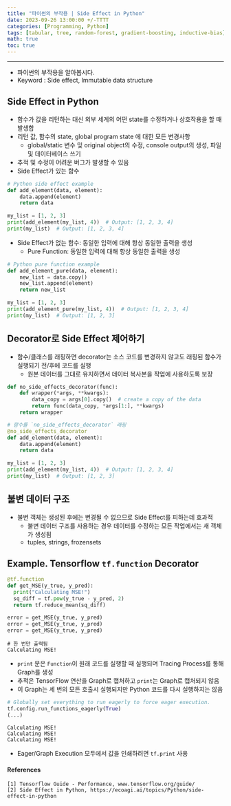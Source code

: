 ```yaml
---
title: "파이썬의 부작용 | Side Effect in Python"
date: 2023-09-26 13:00:00 +/-TTTT
categories: [Programming, Python]
tags: [tabular, tree, random-forest, gradient-boosting, inductive-bias]
math: true
toc: true
---
```



------------------------
- 파이썬의 부작용을 알아봅시다.
- Keyword : Side effect, Immutable data structure

## **Side Effect in Python**
- 함수가 값을 리턴하는 대신 외부 세계의 어떤 state를 수정하거나 상호작용을 할 때 발생함
- 리턴 값, 함수의 state, global program state 에 대한 모든 변경사항
  - global/static 변수 및 original object의 수정, console output의 생성, 파일 및 데이터베이스 쓰기
- 추적 및 수정이 어려운 버그가 발생할 수 있음
- Side Effect가 있는 함수

```python
# Python side effect example
def add_element(data, element):
    data.append(element)
    return data
 
my_list = [1, 2, 3]
print(add_element(my_list, 4))  # Output: [1, 2, 3, 4]
print(my_list)  # Output: [1, 2, 3, 4]
```
- Side Effect가 없는 함수: 동일한 입력에 대해 항상 동일한 출력을 생성
  - Pure Function: 동일한 입력에 대해 항상 동일한 출력을 생성

```python
# Python pure function example
def add_element_pure(data, element):
    new_list = data.copy()
    new_list.append(element)
    return new_list
 
my_list = [1, 2, 3]
print(add_element_pure(my_list, 4))  # Output: [1, 2, 3, 4]
print(my_list)  # Output: [1, 2, 3]
```

## **Decorator로 Side Effect 제어하기**
- 함수/클래스를 래핑하면 decorator는 소스 코드를 변경하지 않고도 래핑된 함수가 실행되기 전/후에 코드를 실행
  - 원본 데이터를 그대로 유지하면서 데이터 복사본을 작업에 사용하도록 보장

```python
def no_side_effects_decorator(func):
    def wrapper(*args, **kwargs):
        data_copy = args[0].copy()  # create a copy of the data
        return func(data_copy, *args[1:], **kwargs)
    return wrapper

# 함수를 `no_side_effects_decorator` 래핑
@no_side_effects_decorator
def add_element(data, element):
    data.append(element)
    return data
 
my_list = [1, 2, 3]
print(add_element(my_list, 4))  # Output: [1, 2, 3, 4]
print(my_list)  # Output: [1, 2, 3]
```

## **불변 데이터 구조**
- 불변 객체는 생성된 후에는 변경될 수 없으므로 Side Effect를 피하는데 효과적
  - 불변 데이터 구조를 사용하는 경우 데이터를 수정하는 모든 작업에서는 새 객체가 생성됨
  - tuples, strings, frozensets

## **Example. Tensorflow `tf.function` Decorator**

```python
@tf.function
def get_MSE(y_true, y_pred):
  print("Calculating MSE!")
  sq_diff = tf.pow(y_true - y_pred, 2)
  return tf.reduce_mean(sq_diff)

error = get_MSE(y_true, y_pred)
error = get_MSE(y_true, y_pred)
error = get_MSE(y_true, y_pred)
```

```text
# 한 번만 출력됨
Calculating MSE!
```

- `print` 문은 `Function`이 원래 코드를 실행할 때 실행되며 Tracing Process를 통해 Graph를 생성 
- 추적은 TensorFlow 연산을 Graph로 캡처하고 `print`는 Graph로 캡처되지 않음 
- 이 Graph는 세 번의 모든 호출시 실행되지만 Python 코드를 다시 실행하지는 않음

```python
# Globally set everything to run eagerly to force eager execution.
tf.config.run_functions_eagerly(True)
(...)
```

```text
Calculating MSE!
Calculating MSE!
Calculating MSE!
```

- Eager/Graph Execution 모두에서 값을 인쇄하려면 `tf.print` 사용

#### **References**

```text
[1] Tensorflow Guide - Performance, www.tensorflow.org/guide/
[2] Side Effect in Python, https://ecoagi.ai/topics/Python/side-effect-in-python
```

